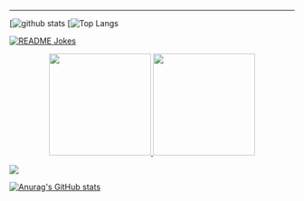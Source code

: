 
----

[![github stats](https://github-readme-stats.vercel.app/api?username=IRaZeRI&theme=material-palenight&count_private=true)
[![Top Langs](https://github-readme-stats.vercel.app/api/top-langs/?username=IRaZeRI&theme=material-palenight&layout=compact)

<a href="https://readme-jokes.vercel.app"><img align="center" src="https://readme-jokes.vercel.app/api" alt="README Jokes"></a>

<p align="center">
<a href="https://github.com/AVS1508">
  <img height="180em" src="https://github-readme-stats-eight-theta.vercel.app/api?username=IRaZeRI&show_icons=true&theme=algolia&include_all_commits=true&count_private=true"/>
  <img height="180em" src="https://github-readme-stats-eight-theta.vercel.app/api/top-langs/?username=IRaZeRI&layout=compact&langs_count=8&theme=algolia"/>
</a>
</p>

<img src="https://github-profile-trophy.vercel.app/?username=IRaZeRI&theme=juicyfresh&no-bg=true" />

[![Anurag's GitHub stats](https://github-readme-stats.vercel.app/api?username=irazeri&count_private=true&show_icons=true&theme=synthwave)](https://github.com/anuraghazra/github-readme-stats)


